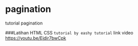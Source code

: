 # pagination
tutorial pagination

###Latihan HTML CSS
  ```tutorial by eashy tutorial```
      link video
      https://youtu.be/Ejdir7bwCpk

